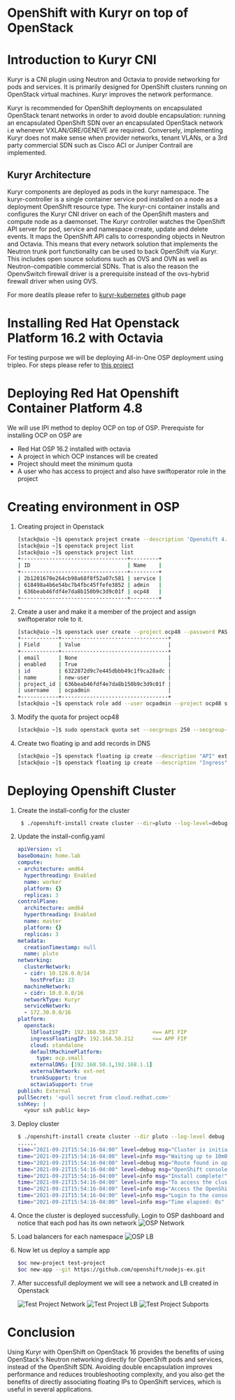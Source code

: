 # OpenShift with Kuryr on top of OpenStack

# Introduction to Kuryr CNI
Kuryr is a CNI plugin using Neutron and Octavia to provide networking for pods and services. It is primarily designed for OpenShift clusters running on OpenStack virtual machines. Kuryr improves the network performance.

Kuryr is recommended for OpenShift deployments on encapsulated OpenStack tenant networks in order to avoid double encapsulation: running an encapsulated OpenShift SDN over an encapsulated OpenStack network i.e whenever VXLAN/GRE/GENEVE are required. Conversely, implementing Kuryr does not make sense when provider networks, tenant VLANs, or a 3rd party commercial SDN such as Cisco ACI or Juniper Contrail are implemented.

## Kuryr Architecture
Kuryr components are deployed as pods in the kuryr namespace. The kuryr-controller is a single container service pod installed on a node as a deployment OpenShift resource type. The kuryr-cni container installs and configures the Kuryr CNI driver on each of the OpenShift masters and compute node as a daemonset. The Kuryr controller watches the OpenShift API server for pod, service and namespace create, update and delete events. It maps the OpenShift API calls to corresponding objects in Neutron and Octavia. This means that every network solution that implements the Neutron trunk port functionality can be used to back OpenShift via Kuryr. This includes open source solutions such as OVS and OVN as well as Neutron-compatible commercial SDNs. That is also the reason the OpenvSwitch firewall driver is a prerequisite instead of the ovs-hybrid firewall driver when using OVS.

For more deatils please refer to [kuryr-kubernetes](https://github.com/openstack/kuryr-kubernetes/blob/master/doc/source/devref/kuryr_kubernetes_design.rst) github page

# Installing Red Hat Openstack Platform 16.2 with Octavia
For testing purpose we will be deploying All-in-One OSP deployment using tripleo. For steps please refer to [this project](https://github.com/rh-telco-tigers/OSP16.2-AIO)

# Deploying Red Hat Openshift Container Platform 4.8

We will use IPI method to deploy OCP on top of OSP. Prerequiste for installing OCP on OSP are
- Red Hat OSP 16.2 installed with octavia
- A project in which OCP instances will be created
- Project should meet the minimum quota
- A user who has access to project and also have swiftoperator role in the project

# Creating environment in OSP

1. Creating project in Openstack
   ```bash
   [stack@aio ~]$ openstack project create --description 'Openshift 4.8' ocp48 --domain default
   [stack@aio ~]$ openstack project list
   [stack@aio ~]$ openstack project list
   +----------------------------------+---------+
   | ID                               | Name    |
   +----------------------------------+---------+
   | 2b1201670e264cb98a68f8f52a07c581 | service |
   | 618498a4b6e54bc7b4fbc45ffefe3852 | admin   |
   | 636beab46fdf4e7da8b150b9c3d9c01f | ocp48   |
   +----------------------------------+---------+
   ```
2. Create a user and make it a member of the project and assign swiftoperator role to it.
   ```bash
   [stack@aio ~]$ openstack user create --project ocp48 --password PASSWORD ocpadmin
   +------------+----------------------------------+
   | Field      | Value                            |
   +------------+----------------------------------+
   | email      | None                             |
   | enabled    | True                             |
   | id         | 6322872d9c7e445dbbb49c1f9ca28adc |
   | name       | new-user                         |
   | project_id | 636beab46fdf4e7da8b150b9c3d9c01f |
   | username   | ocpadmin                         |
   +------------+----------------------------------+
   [stack@aio ~]$ openstack role add --user ocpadmin --project ocp48 swiftoperator
   ```
3. Modify the quota for project ocp48
   ```bash
   [stack@aio ~]$ sudo openstack quota set --secgroups 250 --secgroup-rules 1000 --ports 1500 --subnets 250 --networks 250 ocp48
   ```
4. Create two floating ip and add records in DNS
   ```bash
   [stack@aio ~]$ openstack floating ip create --description "API" ext-net
   [stack@aio ~]$ openstack floating ip create --description "Ingress" ext-net
   ```
# Deploying Openshift Cluster
1. Create the install-config for the cluster
   ```bash
    $ ./openshift-install create cluster --dir=pluto --log-level=debug
   ```
2. Update the install-config.yaml
   ```yaml
   apiVersion: v1
   baseDomain: home.lab
   compute:
   - architecture: amd64
     hyperthreading: Enabled
     name: worker
     platform: {}
     replicas: 3
   controlPlane:
     architecture: amd64
     hyperthreading: Enabled
     name: master
     platform: {}
     replicas: 3
   metadata:
     creationTimestamp: null
     name: pluto
   networking:
     clusterNetwork:
     - cidr: 10.128.0.0/14
       hostPrefix: 23
     machineNetwork:
     - cidr: 10.0.0.0/16
     networkType: Kuryr
     serviceNetwork:
     - 172.30.0.0/16
   platform:
     openstack:
       lbFloatingIP: 192.168.50.237           <== API FIP
       ingressFloatingIP: 192.168.50.212      <== APP FIP
       cloud: standalone
       defaultMachinePlatform:
         type: ocp.small
       externalDNS: [192.168.50.1,192.168.1.1]
       externalNetwork: ext-net
       trunkSupport: true
       octaviaSupport: true
   publish: External
   pullSecret: '<pull secret from cloud.redhat.com>'
   sshKey: |
     <your ssh public key>
   ```
3. Deploy cluster
   ```bash
   $ ./openshift-install create cluster --dir pluto --log-level debug
   ......
   time="2021-09-21T15:54:16-04:00" level=debug msg="Cluster is initialized"
   time="2021-09-21T15:54:16-04:00" level=info msg="Waiting up to 10m0s for the openshift-console route to be created..."
   time="2021-09-21T15:54:16-04:00" level=debug msg="Route found in openshift-console namespace: console"
   time="2021-09-21T15:54:16-04:00" level=debug msg="OpenShift console route is admitted"
   time="2021-09-21T15:54:16-04:00" level=info msg="Install complete!"
   time="2021-09-21T15:54:16-04:00" level=info msg="To access the cluster as the system:admin user when using 'oc', run 'export KUBECONFIG=/Users/aaggarwa/Work/Lab/ocp-clusters/osp/ocp4.8/pluto/auth/kubeconfig'"
   time="2021-09-21T15:54:16-04:00" level=info msg="Access the OpenShift web-console here: https://console-openshift-console.apps.pluto.home.lab"
   time="2021-09-21T15:54:16-04:00" level=info msg="Login to the console with user: \"kubeadmin\", and password: \"QSKqk-6qNTa-RQz4Y-B3juj\""
   time="2021-09-21T15:54:16-04:00" level=info msg="Time elapsed: 0s"
   ```
4. Once the cluster is deployed successfully. Login to OSP dashboard and notice that each pod has its own network
   ![OSP Network](https://github.com/rh-telco-tigers/OCP_on_OSP_with_Kuryr/blob/main/images/OSP-Network.png)
5. Load balancers for each namespace
   ![OSP LB](https://github.com/rh-telco-tigers/OCP_on_OSP_with_Kuryr/blob/main/images/OSP-LB.png)
6. Now let us deploy a sample app
   ```bash
   $oc new-project test-project
   $oc new-app --git https://github.com/openshift/nodejs-ex.git   
   ```
7. After successfull deployment we will see a network and LB created in Openstack

   ![Test Project Network](https://github.com/rh-telco-tigers/OCP_on_OSP_with_Kuryr/blob/main/images/test-project-net.png)
   ![Test Project LB](https://github.com/rh-telco-tigers/OCP_on_OSP_with_Kuryr/blob/main/images/test-project-lb.png)
   ![Test Project Subports](https://github.com/rh-telco-tigers/OCP_on_OSP_with_Kuryr/blob/main/images/test-project-net-subports.png)
   
# Conclusion
Using Kuryr with OpenShift on OpenStack 16 provides the benefits of using OpenStack's Neutron networking directly for OpenShift pods and services, instead of the OpenShift SDN. Avoiding double encapsulation improves performance and reduces troubleshooting complexity, and you also get the benefits of directly associating floating IPs to OpenShift services, which is useful in several applications.   
